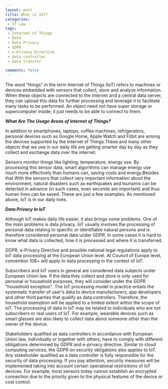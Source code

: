 ```yaml
---
layout: post
title: What is IoT?
categories:
 - IT Law
tags:
 - Internet of Things
 - Data
 - Data Privacy
 - GDPR
 - e-Privacy Directive
 - data controller
 - data transfer

comments: false
---
```

The word "things" in the term Internet of Things (IoT) refers to machines or devices embedded with sensors that collect, store and analyze information. When these objects are connected to the Internet and a central data server, they can upload this data for further processing and leverage it to facilitate many tasks to be performed.
An object need not have super storage or supercomputer inside; it just needs to be able to connect to them.

***What Are The Usage Areas of Internet of Things?***

In addition to smartphones, laptops, coffee machines, refrigerators, personal devices such as Google Home, Apple Watch and Fitbit are among the devices supported by the Internet of Things.These and many other objects that we use in our daily life are getting smarter day by day as they collect and exchange data over the internet.

Sensors monitor things like lighting, temperature, energy use. By processing this sensor data, smart algorithms can manage energy use much more effectively than humans can, saving costs and energy.Besides that With the sensors that collect very important information about the environment, natural disasters such as earthquakes and tsunamis can be detected in advance (in such cases, even seconds are important) and thus human lives can be saved. These are just a few examples. As mentioned above, IoT is in our daily lives.

***Data Privacy In IoT***

Although IoT makes daily life easier, it also brings some problems. One of the main problems is data privacy. IoT usually involves the processing of personal data relating to specific or identifiable natural persons and is therefore considered personal data under GDPR. In some cases it is hard to know what data is collected, how it is processed and where it is transferred. 

GDPR, e-Privacy Directive and possible national legal regulations apply to IoT data processing at the European Union level. At Council of Europe level, convention 108+ will apply to data processing in the context of IoT.

Subscribers and IoT users in general are considered data subjects under European Union law. If the data they collect and store is only used for personal or household purposes, they will consider under the GDPR "household exception". The IoT processing model in practice entails the systematic transfer of user's data to device manufacturers, app developers and other third parties that qualify as data controllers. Therefore, the household exemption will be applied to a limited extent within the scope of IoT.
The processing of data in IoT may be related to individuals who are not subscribers or real users of IoT. For example, wearable devices such as smart glasses are also likely to collect data about someone other than the owner of the device.

Stakeholders qualified as data controllers in accordance with European Union law, individually or together with others, have to comply with different obligations determined by GDPR and e-privacy directive. Similar to cloud computing services, the GDPR on security obligations also applies to IoT. Any stakeholder qualified as a data controller is fully responsible for the security of data processing. If you pay attention, security measures will be implemented taking into account certain operational restrictions of IoT devices. For example, most sensors today cannot establish an encrypted connection due to the priority given to the physical features of the device or cost control.